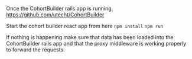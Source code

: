Once the CohortBuilder rails app is running.
https://github.com/utecht/CohortBuilder

Start the cohort builder react app from here
`npm install`
`npm run`

If nothing is happening make sure that data has been loaded into the CohortBuilder rails app and that the proxy middleware is working properly to forward the requests.
